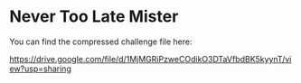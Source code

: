 # Never Too Late Mister

You can find the compressed challenge file here:

https://drive.google.com/file/d/1MjMGRiPzweCOdikO3DTaVfbdBK5kyynT/view?usp=sharing
